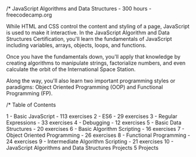 /* JavaScript Algorithms and Data Structures - 300 hours - freecodecamp.org


While HTML and CSS control the content and styling of a page, JavaScript is used to make it interactive. In the JavaScript Algorithm and Data Structures Certification, you'll learn the fundamentals of JavaScript including variables, arrays, objects, loops, and functions.

Once you have the fundamentals down, you'll apply that knowledge by creating algorithms to manipulate strings, factorialize numbers, and even calculate the orbit of the International Space Station.

Along the way, you'll also learn two important programming styles or paradigms: Object Oriented Programming (OOP) and Functional Programming (FP).


/* Table of Contents

1 - Basic JavaScript - 113 exercises
2 - ES6 - 29 exercises
3 - Regular Expressions - 33 exercises
4 - Debugging - 12 exercises
5 - Basic Data Structures - 20 exercises
6 - Basic Algorithm Scripting - 16 exercises 
7 - Object Oriented Programming - 26 exercises
8 - Functional Programming - 24 exercises
9 - Intermediate Algorithm Scripting - 21 exercises 
10 - JavaScript Algorithms and Data Structures Projects 5 Projects 
